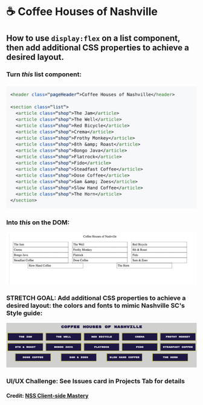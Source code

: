 # :coffee: Coffee Houses of Nashville

##  How to use ```display:flex``` on a list component, then add additional CSS properties to achieve a desired layout.


### Turn *this* list component:
![HTML](./coffeehouses_html_screenshot.png)

### Into *this* on the DOM:
![HTML](./coffeehouses_mockup.png)

### STRETCH GOAL:  Add additional CSS properties to achieve a desired layout: the colors and fonts to mimic Nashville SC's Style guide:
![HTML](./version2screengrab.png)

### UI/UX Challenge:  See Issues card in Projects Tab for details




#### Credit: [NSS Client-side Mastery](https://github.com/nashville-software-school/client-side-mastery)
